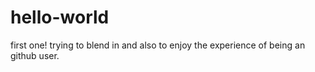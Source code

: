 # hello-world
first one!
trying to blend in and also to enjoy the experience of being an github user.
